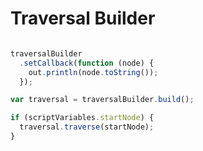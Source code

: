Traversal Builder
=================

```js

traversalBuilder
  .setCallback(function (node) {
    out.println(node.toString());
  });

var traversal = traversalBuilder.build();

if (scriptVariables.startNode) {
  traversal.traverse(startNode);
}


```